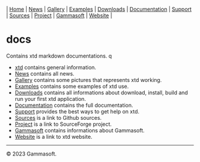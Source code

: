 | [Home](home.md) | [News](news.md) | [Gallery](gallery.md) | [Examples](examples.md) | [Downloads](downloads.md) | [Documentation](documentation.md) | [Support](support.md) | [Sources](https://github.com/gammasoft71/xtd) | [Project](https://sourceforge.net/projects/xtdpro/) | [Gammasoft](gammasoft.md) | [Website](https://gammasoft71.github.io/xtd) |

# docs

Contains xtd markdown documentations.
q
* [xtd](home.md) contains general information.
* [News](news.md) contains all news.
* [Gallery](gallery.md) contains some pictures that represents xtd working.
* [Examples](examples.md) contains some examples of xtd use.
* [Downloads](downloads.md) contains all informations about download, install, build and run your first xtd application.
* [Documentation](documentation.md) contains the full documentation.
* [Support](contact.md) provides the best ways to get help on xtd.
* [Sources](https://github.com/gammasoft71/xtd) is a link to Github sources.
* [Project](https://sourceforge.net/projects/xtdpro/) is a link to SourceForge project.
* [Gammasoft](gammasoft.md) contains informations about Gammasoft.
* [Website](https://gammasoft71.github.io/xtd) is a link to xtd website.

______________________________________________________________________________________________

© 2023 Gammasoft.
